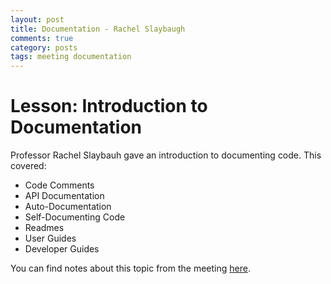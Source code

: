 ```yaml
---
layout: post
title: Documentation - Rachel Slaybaugh
comments: true
category: posts
tags: meeting documentation
---
```



# Lesson: Introduction to Documentation

Professor Rachel Slaybauh gave an introduction to documenting code. This covered:

- Code Comments
- API Documentation
- Auto-Documentation
- Self-Documenting Code
- Readmes
- User Guides
- Developer Guides

You can find notes about this topic from the meeting [here].

[here]: https://github.com/thehackerwithin/berkeley/blob/master/documentation/documentation.md "here"


